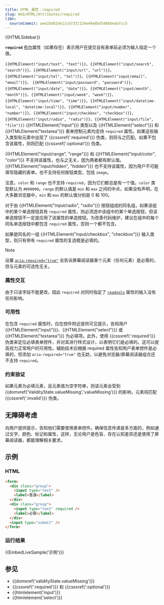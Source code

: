 ```yaml
---
title: HTML 属性：required
slug: Web/HTML/Attributes/required
l10n:
  sourceCommit: aee2bd82de11cb7331134e48e8bd548bbedafcc5
---
```


{{HTMLSidebar}}

**`required`** [布尔](/zh-CN/docs/Glossary/Boolean/HTML)属性（如果存在）表示用户在提交自有表单前必须为输入指定一个值。

`{{HTMLElement("input/text", "text")}}`、`{{HTMLElement("input/search", "search")}}`、`{{HTMLElement("input/url", "url")}}`、`{{HTMLElement("input/tel", "tel")}}`、`{{HTMLElement("input/email", "email")}}`、 `{{HTMLElement("input/password", "password")}}`、`{{HTMLElement("input/date", "date")}}`、`{{HTMLElement("input/month", "month")}}`、`{{HTMLElement("input/week", "week"）}}`、`{{HTMLElement("input/time", "time")}}`、`{{HTMLElement("input/datetime-local", "datetime-local")}}`、`{{HTMLElement("input/number", "number")}}`、`{{HTMLElement("input/checkbox", "checkbox")}}`、`{{HTMLElement("input/radio", "radio")}}`、`{{HTMLElement("input/file", "file")}}` {{HTMLElement("input")}} 类型以及 {{HTMLElement("select")}} 和 {{HTMLElement("textarea")}} 表单控制元素均支持 `required` 属性。如果这些输入类型和元素中出现了 {{cssxref(':required')}} 伪类，则将与之匹配。如果不包含该属性，则将匹配 {{cssxref(':optional')}} 伪类。

{{HTMLElement("input/range", "range")}} 和 {{HTMLElement("input/color", "color")}} 不支持该属性，也与之无关，因为两者都有默认值。{{HTMLElement("input/hidden", "hidden")}} 也不支持该属性，因为用户不可能填写隐藏的表单。也不支持任何按钮类型，包括 `image`。

注意，`color` 和 `range` 也不支持 `required`，因为它们都总是有一个值。`color` 类型默认为 `#000000`。`range` 的默认值是 `min` 和 `max` 之间的中点，如果没有声明，在大多数浏览器中，`min` 和 `max` 的默认值分别是 0 和 100。

对于由 {{HTMLElement("input/radio", "radio")}} 按钮组成的同名组，如果该组中的某个单选按钮具有 `required` 属性，则必须选中该组中的某个单选按钮，但该单选按钮不一定是应用了该属性的单选按钮。为改善代码维护，建议在组中的每个同名单选按钮中都包含 `required` 属性，否则一个都不包含。

如果是同名的一组 {{HTMLElement("input/checkbox", "checkbox")}} 输入类型，则只有带有 `required` 属性的复选框是必填的。

> [!NOTE]
> 设置 [`aria-required="true"`](/zh-CN/docs/Web/Accessibility/ARIA/Attributes/aria-required) 会告诉屏幕阅读器某个元素（任何元素）是必需的，但与元素的可选性无关。

### 属性交互

由于只读字段不能更改，因此 `required` 对同时指定了 [`readonly`](/zh-CN/docs/Web/HTML/Attributes/readonly) 属性的输入没有任何影响。

### 可用性

在包含 `required` 属性时，应在控件附近提供可见提示，告知用户 {{HTMLElement("input")}}、{{HTMLElement("select")}} 或 {{HTMLElement("textarea")}} 为必填项。此外，使用 {{cssxref(':required')}} 伪类来定位必填表单控件，并对其进行样式设计，以表明它们是必填的。这可以提高视力正常用户的可用性。辅助技术应根据 required 属性告知用户表单控件是必填的，但添加 `aria-required="true"` 也无妨，以避免浏览器/屏幕阅读器组合还不支持 `required`。

### 约束验证

如果元素为必填元素，且元素值为空字符串，则该元素会受到 {{domxref('ValidityState.valueMissing','valueMissing')}} 的影响，元素将匹配 {{cssxref(':invalid')}} 伪类。

## 无障碍考虑

向用户提供提示，告知他们需要使用表单控件。确保信息传递是多方面的，例如通过文字、颜色、标记和属性，这样，无论用户是色盲、存在认知差异还是使用了屏幕阅读器，都能理解相关要求。

## 示例

### HTML

```html
<form>
  <div class="group">
    <input type="text" />
    <label>普通</label>
  </div>
  <div class="group">
    <input type="text" required />
    <label>必需</label>
  </div>
  <input type="submit" />
</form>
```

### 运行结果

{{EmbedLiveSample('示例')}}

## 参见

- {{domxref('validityState.valueMissing')}}
- {{cssxref(':required')}} 和 {{cssxref(':optional')}}
- {{htmlelement('input')}}
- {{htmlelement('select')}}
